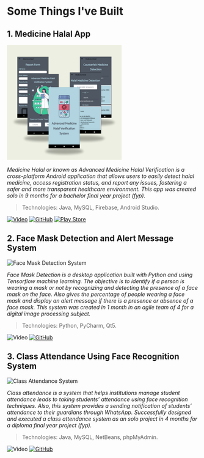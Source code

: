 # Some Things I've Built 


## 1. Medicine Halal App 

![Medicine Halal App](/assets/medicinenhalal1.png)
 
*Medicine Halal or known as Advanced Medicine Halal Verification is a cross-platform Android application that allows users to easily detect halal medicine, access registration status, and report any issues, fostering a safer and more transparent healthcare environment. This app was created solo in 9 months for a bachelor final year project (fyp).*
> Technologies: Java, MySQL, Firebase, Android Studio.

[![Video](https://img.shields.io/badge/Presentation-7030A0.svg?style=for-the-badge&logo=YouTube&logoColor=white)](https://drive.google.com/file/d/1ZSjbIlEvK1Oe3dto9s_gDVIh5rtpX6FC/view?usp=sharing) [![GitHub](https://img.shields.io/badge/Code-7030A0.svg?style=for-the-badge&logo=github&logoColor=white)](https://github.com/aafiqah/advanced_medicine_halal) [![Play Store](https://img.shields.io/badge/Apk-7030A0?style=for-the-badge&logo=google-play&logoColor=white)](https://drive.google.com/file/d/1wBMtNKnuHmivdIKBGuZAuV6-Dz_YCaeE/view?usp=sharing)

## 2. Face Mask Detection and Alert Message System 

![Face Mask Detection System](https://placebear.com/300/300)
 
*Face Mask Detection is a desktop application built with Python and using Tensorflow machine learning. The objective is to identify if a person is wearing a mask or not by recognizing and detecting the presence of a face mask on the face. Also gives the percentage of people wearing a face mask and display an alert message if there is a presence or absence of a face mask. This system was created in 1 month in an agile team of 4 for a digital image processing subject.*
> Technologies: Python, PyCharm, Qt5.

![Video](https://img.shields.io/badge/Presentation-7030A0.svg?style=for-the-badge&logo=YouTube&logoColor=white) [![GitHub](https://img.shields.io/badge/Code-7030A0.svg?style=for-the-badge&logo=github&logoColor=white)](https://github.com/aafiqah/face_mask_detection)


## 3. Class Attendance Using Face Recognition System 

![Class Attendance System](https://placebear.com/300/300)
 
*Class attendance is a system that helps institutions manage student attendance leads to taking students’ attendance using face recognition techniques. Also, this system provides a sending notification of students’ attendance to their guardians through WhatsApp. Successfully designed and executed a class attendance system as an solo project in 4 months for a diploma final year project (fyp).*
> Technologies: Java, MySQL, NetBeans, phpMyAdmin.

![Video](https://img.shields.io/badge/Presentation-7030A0.svg?style=for-the-badge&logo=YouTube&logoColor=white) [![GitHub](https://img.shields.io/badge/Code-7030A0.svg?style=for-the-badge&logo=github&logoColor=white)](https://github.com/aafiqah/class_attendance)
